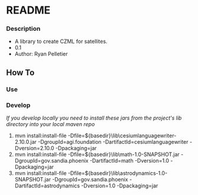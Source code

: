 # README #

### Description ###

* A library to create CZML for satellites.
* 0.1
* Author:
	Ryan Pelletier

## How To ##

### Use ###

### Develop ###
 *If you develop locally you need to install these jars from the project's lib directory into your local maven repo*
1. mvn install:install-file -Dfile=${basedir}\lib\cesiumlanguagewriter-2.10.0.jar -DgroupId=agi.foundation -DartifactId=cesiumlanguagewriter -Dversion=2.10.0 -Dpackaging=jar
1. mvn install:install-file -Dfile=${basedir}\lib\math-1.0-SNAPSHOT.jar -DgroupId=gov.sandia.phoenix -DartifactId=math -Dversion=1.0 -Dpackaging=jar
1. mvn install:install-file -Dfile=${basedir}\lib\astrodynamics-1.0-SNAPSHOT.jar -DgroupId=gov.sandia.phoenix -DartifactId=astrodynamics -Dversion=1.0 -Dpackaging=jar
